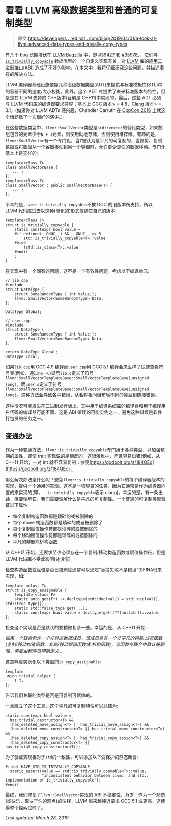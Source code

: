 # 看看 LLVM 高级数据类型和普通的可复制类型

> 原文:[https://developers . red hat . com/blog/2019/04/01/a-look-at-llvm-advanced-data-types-and-trivially-copy-types](https://developers.redhat.com/blog/2019/04/01/a-look-at-llvm-advanced-data-types-and-trivially-copyable-types)

有几个 bug 长期潜伏在 [LLVM Bugzilla](https://bugs.llvm.org/) 中，即 [#39427](https://bugs.llvm.org/show_bug.cgi?id=39427) 和 [#35978、](https://bugs.llvm.org/show_bug.cgi?id=35978)，它们与 [`is_trivially_copyable`](https://en.cppreference.com/w/cpp/types/is_trivially_copyable) 数据类型的一个自定义实现有关，对 [LLVM](http://llvm.org/) 库的[应用二进制接口(ABI)](https://en.wikipedia.org/wiki/Application_binary_interface) 造成了不好的影响。在本文中，我将仔细研究这些问题，并描述潜在的解决方法。

LLVM 编译器基础设施依靠几种高级数据类型(ADT)来提供与标准模板库(STL)中的容器不同的速度/大小权衡。此外，这个 ADT 库提供了未来标准版本的特性，但是是在 LLVM 支持的 C++版本(目前是 C++11)中实现的。最后，这些 ADT 必须与 LLVM 代码库的编译器要求兼容；基本上 GCC 版本> = 4.8，Clang 版本> = 3.1。(如果你对 LLVM ADTs 感兴趣，Chandler Carruth 在 [CppCon 2016](https://www.youtube.com/watch?v=vElZc6zSIXM) 上就这个话题做了一次很好的演讲。)

在这些数据类型中，`llvm::SmallVector`类型是`std::vector`的替代类型，如果数组包含的元素少于`N + 1`元素，则使用就地存储，否则使用堆存储。有趣的是，`llvm::SmallVector`有一个专门化，当`T`被认为是平凡的可复制的，当修剪、复制数据或将数据从一个容器移动到另一个容器时，允许更少更快的数据移动。专门化基本上是这样的:

```
template<class T>
class SmallVectorBase {
   ... ;
};
template<class T>
class SmallVector : public SmallVectorBase<T> {
   ... ;
};

```

不幸的是，`std::is_trivially_copyable`不被 GCC 的旧版本所支持，所以 LLVM 代码库过去以这种(简化的)形式提供它自己的版本:

```
template<class T>
struct is_trivially_copyable {
    static constexpr bool value =
    #if defined(__GNUC__) && __GNUC__ >= 5
        std::is_trivially_copyable<T>::value
    #else
        !std::is_class<T>::value
    #endif
    ;
}

```

在实现中有一个固有的问题，这不是一个有效性问题。考虑以下编译单元:

```
// lib.cpp
#include 
struct DataType {
    struct SomeRandomType { int Value;};
    llvm::SmallVector<SomeRandomType> Data;
};

DataType Global;

```

```
// user.cpp
#include 
struct DataType {
    struct SomeRandomType { int Value;};
    llvm::SmallVector<SomeRandomType> Data;
};

extern DataType Global;
DataType Local;

```

如果`lib.cpp`用 GCC 4.9 编译而`user.cpp`用 GCC 5.1 编译会怎么样？快速查看符号表(例如，通过`nm -C`)显示`lib.o`定义了符号`llvm::SmallVectorTemplateBase::SmallVectorTemplateBase(unsigned long)`，而`user.o`定义了符号`llvm::SmallVectorTemplateBase::SmallVectorTemplateBase(unsigned long)`。这种方法会导致各种错误，从名称相同但布局不同的类型到链接错误。

这种情况可能发生在二进制发行版上，其中用于编译系统库的编译器和用于编译用户代码的编译器可能不同，这是 ABI 错误的可能实例之一。避免这种错误是软件打包员的任务之一。

## 变通办法

作为一种变通方法，`llvm::is_trivially_copyable`专门用于各种类型，以加强预期的属性，即使 trait 实现说的是相反的。这很难维护，而且容易出错(例如，从 C++11 开始，一对 int 就不容易复制；参见[https://godbolt.org/z/184QEc](https://godbolt.org/z/184QEc)。

那么解决办法是什么呢？避免`llvm::is_trivially_copyable`的每个编译器版本的实现，提供一个通用的实现。这不是一项容易的任务，因为它通常是作为编译器内置的来实现的(即，`__is_trivially_copyable`表示 clang)。幸运的是，有一条出路，但要理解它，我们需要理解什么是平凡的可复制性。一个普通的可复制类型验证以下属性:

*   每个复制构造函数都是琐碎的或被删除的
*   每个 move 构造函数都是琐碎的或者被删除了
*   每个复制赋值操作符都是琐碎的或被删除的
*   每个移动赋值操作符都是琐碎的或被删除的
*   平凡的非删除析构函数

从 C++17 开始，还要求至少必须存在一个复制/移动构造函数或赋值操作符，但是 LLVM 代码库不受此影响(还没有)。

检查构造函数或赋值是否已被删除通常可以通过“替换失败不是错误”(SFINAE)来实现，如:

```
template <class T>
struct is_copy_assignable {
    template <class F>
    static auto get(F*) -> decltype(std::declval() = std::declval(), std::true_type{});
    static std::false_type get(...);
    static constexpr bool value = decltype(get((T*)nullptr))::value;
};

```

检查这个实现是否是默认的要稍微复杂一些。幸运的是，从 C++11 开始:

*如果一个联合包含一个非静态数据成员，该成员具有一个非平凡的特殊*
*成员函数(复制/移动构造函数、复制/移动赋值函数或*
*析构函数)，该函数在联合中默认被删除，需要由程序员明确定义*
*。*

这意味着实例化以下类型的`is_copy_assignable`:

```
template
union trivial_helper {
    T t;
};

```

告诉我们关联的类型是否是可复制可赋值的。

一旦建立了这个工具，这个平凡的可复制特性可以总结为:

```
static constexpr bool value =
  has_trivial_destructor<T> &&
  (has_deleted_move_assign<T> || has_trivial_move_assign<T>) &&
  (has_deleted_move_constructor<T> || has_trivial_move_constructor<T>) &&
  (has_deleted_copy_assign<T> || has_trivial_copy_assign<T>) &&
  (has_deleted_copy_constructor<T> || has_trivial_copy_constructor<T>);

```

为了验证实现相对于`std`的一致性，可以添加以下受保护的静态断言:

```
#ifdef HAVE_STD_IS_TRIVIALLY_COPYABLE
  static_assert(value == std::is_trivially_copyable<T>::value,
                "inconsistent behavior between llvm:: and std:: implementation of is_trivially_copyable");
#endif

```

最终，我们修复了`llvm::SmallVector`实现的 ABI 不稳定性，万岁！作为一个悲伤(或快乐，取决于你的观点)的注释，LLVM 越来越接近要求 GCC 5.1 或更高，这使得整个探索过时了。

*Last updated: March 28, 2019*